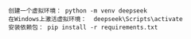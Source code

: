 ##### 
    创建一个虚拟环境： python -m venv deepseek
    在Windows上激活虚拟环境：  deepseek\Scripts\activate
    安装依赖包： pip install -r requirements.txt